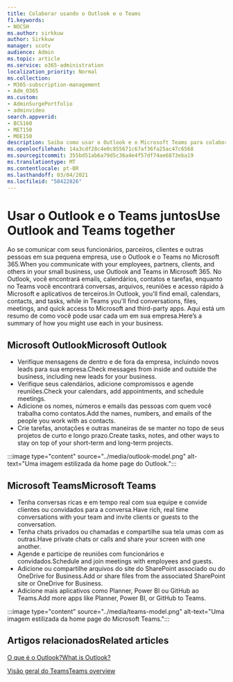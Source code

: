 ```yaml
---
title: Colaborar usando o Outlook e o Teams
f1.keywords:
- NOCSH
ms.author: sirkkuw
author: Sirkkuw
manager: scotv
audience: Admin
ms.topic: article
ms.service: o365-administration
localization_priority: Normal
ms.collection:
- M365-subscription-management
- Adm_O365
ms.custom:
- AdminSurgePortfolio
- adminvideo
search.appverid:
- BCS160
- MET150
- MOE150
description: Saiba como usar o Outlook e o Microsoft Teams para colaborar.
ms.openlocfilehash: 14a3cdf28c4e0c855671c67af36fa25ac47c6568
ms.sourcegitcommit: 355bd51ab6a79d5c36a4e4f57df74ae6873eba19
ms.translationtype: MT
ms.contentlocale: pt-BR
ms.lasthandoff: 03/04/2021
ms.locfileid: "50422826"
---
```

# <a name="use-outlook-and-teams-together"></a><span data-ttu-id="4d130-103">Usar o Outlook e o Teams juntos</span><span class="sxs-lookup"><span data-stu-id="4d130-103">Use Outlook and Teams together</span></span>

<span data-ttu-id="4d130-104">Ao se comunicar com seus funcionários, parceiros, clientes e outras pessoas em sua pequena empresa, use o Outlook e o Teams no Microsoft 365.</span><span class="sxs-lookup"><span data-stu-id="4d130-104">When you communicate with your employees, partners, clients, and others in your small business, use Outlook and Teams in Microsoft 365.</span></span> <span data-ttu-id="4d130-105">No Outlook, você encontrará emails, calendários, contatos e tarefas, enquanto no Teams você encontrará conversas, arquivos, reuniões e acesso rápido à Microsoft e aplicativos de terceiros.</span><span class="sxs-lookup"><span data-stu-id="4d130-105">In Outlook, you'll find email, calendars, contacts, and tasks, while in Teams you'll find conversations, files, meetings, and quick access to Microsoft and third-party apps.</span></span> <span data-ttu-id="4d130-106">Aqui está um resumo de como você pode usar cada um em sua empresa.</span><span class="sxs-lookup"><span data-stu-id="4d130-106">Here’s a summary of how you might use each in your business.</span></span>

## <a name="microsoft-outlook"></a><span data-ttu-id="4d130-107">Microsoft Outlook</span><span class="sxs-lookup"><span data-stu-id="4d130-107">Microsoft Outlook</span></span>

- <span data-ttu-id="4d130-108">Verifique mensagens de dentro e de fora da empresa, incluindo novos leads para sua empresa.</span><span class="sxs-lookup"><span data-stu-id="4d130-108">Check messages from inside and outside the business, including new leads for your business.</span></span>
- <span data-ttu-id="4d130-109">Verifique seus calendários, adicione compromissos e agende reuniões.</span><span class="sxs-lookup"><span data-stu-id="4d130-109">Check your calendars, add appointments, and schedule meetings.</span></span>
- <span data-ttu-id="4d130-110">Adicione os nomes, números e emails das pessoas com quem você trabalha como contatos.</span><span class="sxs-lookup"><span data-stu-id="4d130-110">Add the names, numbers, and emails of the people you work with as contacts.</span></span>
- <span data-ttu-id="4d130-111">Crie tarefas, anotações e outras maneiras de se manter no topo de seus projetos de curto e longo prazo.</span><span class="sxs-lookup"><span data-stu-id="4d130-111">Create tasks, notes, and other ways to stay on top of your short-term and long-term projects.</span></span>

:::image type="content" source="../media/outlook-model.png" alt-text="Uma imagem estilizada da home page do Outlook.":::

## <a name="microsoft-teams"></a><span data-ttu-id="4d130-113">Microsoft Teams</span><span class="sxs-lookup"><span data-stu-id="4d130-113">Microsoft Teams</span></span>

- <span data-ttu-id="4d130-114">Tenha conversas ricas e em tempo real com sua equipe e convide clientes ou convidados para a conversa.</span><span class="sxs-lookup"><span data-stu-id="4d130-114">Have rich, real time conversations with your team and invite clients or guests to the conversation.</span></span>
- <span data-ttu-id="4d130-115">Tenha chats privados ou chamadas e compartilhe sua tela umas com as outras.</span><span class="sxs-lookup"><span data-stu-id="4d130-115">Have private chats or calls and share your screen with one another.</span></span>
- <span data-ttu-id="4d130-116">Agende e participe de reuniões com funcionários e convidados.</span><span class="sxs-lookup"><span data-stu-id="4d130-116">Schedule and join meetings with employees and guests.</span></span>
- <span data-ttu-id="4d130-117">Adicione ou compartilhe arquivos do site do SharePoint associado ou do OneDrive for Business.</span><span class="sxs-lookup"><span data-stu-id="4d130-117">Add or share files from the associated SharePoint site or OneDrive for Business.</span></span>
- <span data-ttu-id="4d130-118">Adicione mais aplicativos como Planner, Power BI ou GitHub ao Teams.</span><span class="sxs-lookup"><span data-stu-id="4d130-118">Add more apps like Planner, Power BI, or GitHub to Teams.</span></span>

:::image type="content" source="../media/teams-model.png" alt-text="Uma imagem estilizada da home page do Microsoft Teams."::: 

## <a name="related-articles"></a><span data-ttu-id="4d130-120">Artigos relacionados</span><span class="sxs-lookup"><span data-stu-id="4d130-120">Related articles</span></span>

[<span data-ttu-id="4d130-121">O que é o Outlook?</span><span class="sxs-lookup"><span data-stu-id="4d130-121">What is Outlook?</span></span>](https://support.microsoft.com/office10f1fa35-f33a-4cb7-838c-a7f3e6228b20)

[<span data-ttu-id="4d130-122">Visão geral do Teams</span><span class="sxs-lookup"><span data-stu-id="4d130-122">Teams overview</span></span>](https://docs.microsoft.com/MicrosoftTeams/Teams-overview)